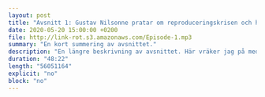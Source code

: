 ```yaml
---
layout: post
title: "Avsnitt 1: Gustav Nilsonne pratar om reproduceringskrisen och hur man ska göra för att få till riktigt jävla långa titlar"
date: 2020-05-20 15:00:00 +0200
file: http://link-rot.s3.amazonaws.com/Episode-1.mp3
summary: "En kort summering av avsnittet."
description: "En längre beskrivning av avsnittet. Här vräker jag på med lite extra snack bara så att det ska gå att se hur det ser ut sedan. Ja, jag kan skriva en massa ända <b>tills</b> jag tröttnar. Dock känns det mer som att jag kommer att ha en punktlista som ser ut <i>typ</i> såhär:"
duration: "48:22" 
length: "56051164"
explicit: "no" 
block: "no"
---
```

